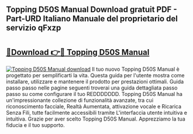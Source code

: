 ## Topping D50S Manual Download gratuit PDF - Part-URD Italiano Manuale del proprietario del servizio qFxzp

# <h2><a href="http://dfgjg7.blite.top/?on=Topping+D50S+Manual">🔗Download 👉🔴 Topping D50S Manual</a></h2>

[![Topping D50S Manual download](https://i.imgur.com/lujVjoI.png)](http://dfgjg7.blite.top/?on=Topping+D50S+Manual)
Il tuo nuovo Topping D50S Manual è progettato per semplificarti la vita. Questa guida per l'utente mostra come installare, utilizzare e mantenere il prodotto per prestazioni ottimali. Guida passo passo nelle pagine seguenti troverai una guida dettagliata passo passo su come configurare il tuo REDDDDDDD. Topping D50S Manual ha un'impressionante collezione di funzionalità avanzate, tra cui riconoscimento facciale, Realtà Aumentata, attivazione vocale e Ricarica Senza Fili, tutte facilmente accessibili tramite L'interfaccia utente intuitiva e intuitiva. Grazie per aver scelto Topping D50S Manual. Apprezziamo la tua fiducia e il tuo supporto.
